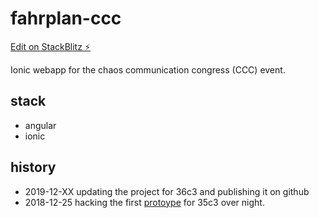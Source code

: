 # fahrplan-ccc
[Edit on StackBlitz ⚡️](https://stackblitz.com/edit/fahrplan-36c3)

Ionic webapp for the chaos communication congress (CCC) event.

## stack
- angular 
- ionic

## history
- 2019-12-XX updating the project for 36c3 and publishing it on github
- 2018-12-25 hacking the first [protoype](https://stackblitz.com/edit/fahrplan-35c3) for 35c3 over night. 
